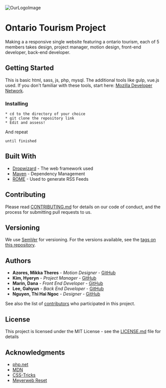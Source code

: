 ![OurLogoImage](images/logo_o.ico "Logo")
# Ontario Tourism Project

Making a a responsive single website featuring a ontario tourism, each of 5 members takes design, project manager, motion design, front-end developer, back-end developer. 

## Getting Started

This is basic html, sass, js, php, mysql. The additional tools like gulp, vue.js used. If you don't familiar with these tools, start here: [Mozilla Developer Network](https://developer.mozilla.org/en-US/).

### Installing

```
* cd to the directory of your choice
* git clone the repository link
* Edit and assess!

```

And repeat

```
until finished
```

## Built With

* [Dropwizard](http://www.dropwizard.io/1.0.2/docs/) - The web framework used
* [Maven](https://maven.apache.org/) - Dependency Management
* [ROME](https://rometools.github.io/rome/) - Used to generate RSS Feeds

## Contributing

Please read [CONTRIBUTING.md](https://gist.github.com/PurpleBooth/b24679402957c63ec426) for details on our code of conduct, and the process for submitting pull requests to us.

## Versioning

We use [SemVer](http://semver.org/) for versioning. For the versions available, see the [tags on this repository](https://github.com/your/project/tags). 

## Authors

* **Azores, Mikka Theres** - *Motion Designer* - [GitHub](https://github.com/mazores)
* **Kim, Hyeryn** - *Project Manager* - [GitHub](https://github.com/HRK9501)
* **Marin, Dana** - *Front End Developer* - [GitHub](https://github.com/danamaring)
* **Lee, Gahyun** - *Back End Developer* - [GitHub](https://github.com/Gahyunlee23)
* **Nguyen, Thi Hai Ngoc** - *Designer* - [GitHub](https://github.com/hnmegan)

See also the list of [contributors](https://github.com/Gahyunlee23/Azores_Kim_Lee-G_Marin_Nguyen_Hackathon/graphs/contributors) who participated in this project.

## License

This project is licensed under the MIT License - see the [LICENSE.md](LICENSE.md) file for details

## Acknowledgments

* [php.net](https://www.php.net/)
* [MDN](https://developer.mozilla.org/en-US/)
* [CSS-Tricks](https://css-tricks.com/)
* [Meyerweb Reset](https://meyerweb.com/eric/tools/css/reset/)
